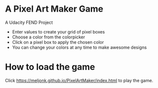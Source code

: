 # A Pixel Art Maker Game

A Udacity FEND Project

- Enter values to create your grid of pixel boxes
- Choose a color from the colorpicker 
- Click on a pixel box to apply the chosen color
- You can change your colors at any time to make awesome designs

# How to load the game

Click https://meljonk.github.io/PixelArtMaker/index.html to play the game.

